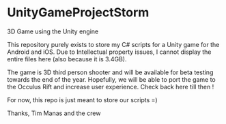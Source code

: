 # UnityGameProjectStorm
3D Game using the Unity engine

This repository purely exists to store my C# scripts for a Unity game for the Android and iOS. Due to Intellectual property issues, I cannot display the entire files here (also because it is 3.4GB).  

The game is 3D third person shooter and will be available for beta testing towards the end of the year. Hopefully, we will be able to port the game to the Occulus Rift and increase user experience. Check back here till then ! 

For now, this repo is just meant  to store our scripts =)

Thanks,
Tim Manas and the crew 
